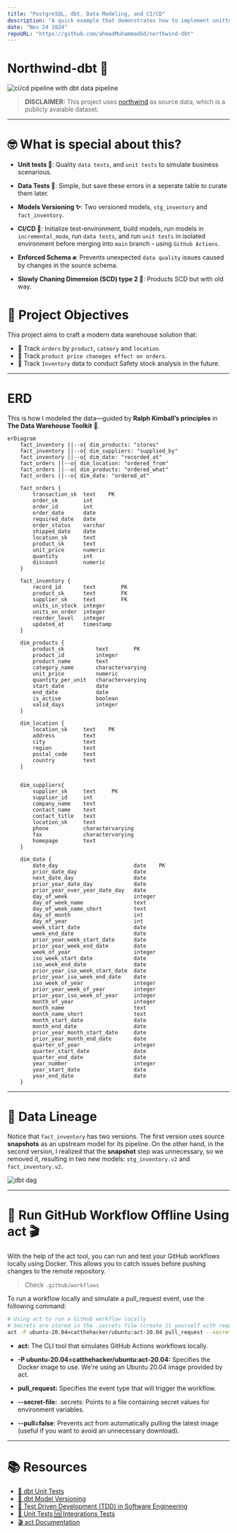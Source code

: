 ```yaml
---
title: "PostgreSQL, dbt, Data Modeling, and CI/CD"
description: "A quick example that demonstrates how to implement unittests, data tests, and CI/CD using dbt and Github Actions."
date: "Nov 24 2024"
repoURL: "https://github.com/ahmadMuhammadGd/northwind-dbt"
---
```



# Northwind-dbt 🔨


![ci/cd pipeline with dbt data pipeline](https://github.com/ahmadMuhammadGd/northwind-dbt/raw/main/readme_assets/Hero.png)



> **DISCLAIMER:** This project uses [northwind](https://docs.yugabyte.com/preview/sample-data/northwind/) as source data, which is a publicly avaiable dataset.  


-----


# 🤓 What is special about this?

- **Unit tests 📑**: Quality `data tests`, and `unit tests` to simulate business scenarious.            

- **Data Tests 📑**: Simple, but save these errors in a seperate table to curate them later.

- **Models Versioning ✨**: Two versioned models, `stg_inventory` and `fact_inventory`.

- **CI/CD 👾**: Initialize test-environment, build models, run models in `incremental_mode`, run `data tests`, and run `unit tests` in isolated environment before merging into `main` branch - using `Github Actions`.

- **Enforced Schema ✊**: Prevents unexpected `data quality` issues caused by changes in the source schema.

- **Slowly Chaning Dimension (SCD) type 2 🐢**: Products SCD but with old way.




# 🤔 Project Objectives
This project aims to craft a modern data warehouse solution that:
- 🤖 Track `orders` by `product`, `cateory` and `location`.  
- 🤖 Track `product price chaneges effect on orders`.
- 🤖 Track `Inventory` data to conduct Safety stock analysis in the future.


-----


# ERD

This is how I modeled the data—guided by **Ralph Kimball’s principles** in **The Data Warehouse Toolkit** 📖.


```mermaid
erDiagram
    fact_inventory ||--o{ dim_products: "stores"
    fact_inventory ||--o{ dim_suppliers: "supplied_by"
    fact_inventory ||--o{ dim_date: "recorded_at"
    fact_orders ||--o{ dim_location: "ordered_from"
    fact_orders ||--o{ dim_products: "ordered_what"
    fact_orders ||--o{ dim_date: "ordered_at"

    fact_orders {
        transaction_sk  text    PK
        order_sk        int
        order_id        int
        order_date      date
        required_date   date
        order_status    varchar
        shipped_date    date
        location_sk     text
        product_sk      text
        unit_price      numeric
        quantity        int
        discount        numeric
    }

    fact_inventory {
        record_id	    text        PK
        product_sk	    text        FK
        supplier_sk	    text        FK
        units_in_stock	integer
        units_on_order	integer
        reorder_level	integer
        updated_at	    timestamp
    }

    dim_products {
        product_sk	        text        PK
        product_id	        integer     
        product_name	    text
        category_name	    charactervarying
        unit_price	        numeric
        quantity_per_unit	charactervarying
        start_date	        date
        end_date	        date
        is_active	        boolean
        valid_days	        integer
    }

    dim_location {
        location_sk	    text    PK
        address	        text
        city	        text
        region	        text
        postal_code	    text
        country	        text
    }


    dim_suppliers{
        supplier_sk     text     PK
        supplier_id     int
        company_name    text                
        contact_name    text                
        contact_title   text                
        location_sk     text                
        phone       	charactervarying                
        fax     	    charactervarying                
        homepage        text                
    }

    dim_date {
        date_day                        date    PK
        prior_date_day                  date
        next_date_day                   date
        prior_year_date_day             date
        prior_year_over_year_date_day   date
        day_of_week                     integer
        day_of_week_name                text
        day_of_week_name_short          text
        day_of_month                    int
        day_of_year                     int
        week_start_date                 date
        week_end_date                   date
        prior_year_week_start_date      date
        prior_year_week_end_date        date
        week_of_year                    integer
        iso_week_start_date             date
        iso_week_end_date               date
        prior_year_iso_week_start_date  date
        prior_year_iso_week_end_date    date
        iso_week_of_year                integer
        prior_year_week_of_year         integer
        prior_year_iso_week_of_year     integer
        month_of_year                   integer
        month_name                      text
        month_name_short                text
        month_start_date                date
        month_end_date                  date
        prior_year_month_start_date     date
        prior_year_month_end_date       date
        quarter_of_year                 integer
        quarter_start_date              date
        quarter_end_date                date
        year_number                     integer
        year_start_date                 date
        year_end_date                   date
    }
```

-----

# 🤯 Data Lineage


Notice that `fact_inventory` has two versions. The first version uses source **snapshots** as an upstream model for its pipeline. On the other hand, in the second version, I realized that the **snapshot** step was unnecessary, so we removed it, resulting in two new models: `stg_inventory.v2` and `fact_inventory.v2`.


![dbt dag](https://github.com/ahmadMuhammadGd/northwind-dbt/raw/main/readme_assets/dbt-dag.png)


-----

# 🏃 Run GitHub Workflow Offline Using act 🎬

With the help of the act tool, you can run and test your GitHub workflows locally using Docker. This allows you to catch issues before pushing changes to the remote repository.

> Check `.github/workflows`

To run a workflow locally and simulate a pull_request event, use the following command:

```sh
# Using act to run a GitHub workflow locally
# Secrets are stored in the .secrets file (create it yourself with required values)
act -P ubuntu-20.04=catthehacker/ubuntu:act-20.04 pull_request --secret-file .secrets --pull=false
```
- **act:** The CLI tool that simulates GitHub Actions workflows locally.

- **-P ubuntu-20.04=catthehacker/ubuntu:act-20.04:** Specifies the Docker image to use. We're using an Ubuntu 20.04 image provided by act.

- **pull_request:** Specifies the event type that will trigger the workflow.

- **--secret-file:** .secrets: Points to a file containing secret values for environment variables.

- **--pull=false**: Prevents act from automatically pulling the latest image (useful if you want to avoid an unnecessary download).

-----

# 📚 Resources
- [📑 dbt Unit Tests](https://docs.getdbt.com/docs/build/unit-tests)
- [🔧 dbt Model Versioning](https://docs.getdbt.com/docs/collaborate/govern/model-versions)
- [🔨 Test Driven Development (TDD) in Software Engineering](https://en.wikipedia.org/wiki/Test-driven_development)
- [🤔 Unit Tests 🆚 Integrations Tests](https://stackoverflow.com/questions/5357601/whats-the-difference-between-unit-tests-and-integration-tests)
- [🎬 act Documentation](https://nektosact.com/introduction.html)
